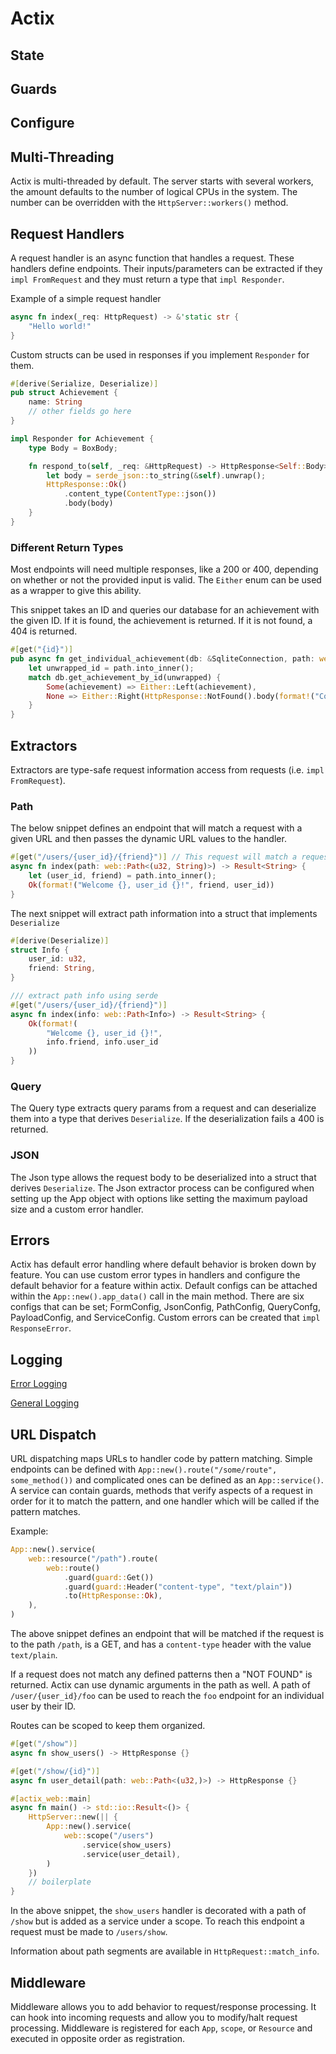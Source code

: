 # Actix

## State

## Guards

## Configure

## Multi-Threading
Actix is multi-threaded by default. The server starts with several workers, the amount defaults to the number of logical CPUs in the system. The number can be overridden with the `HttpServer::workers()` method.

## Request Handlers
A request handler is an async function that handles a request. These handlers define endpoints. Their inputs/parameters can be extracted if they `impl FromRequest` and they must return a type that `impl Responder`.

Example of a simple request handler
```rust
async fn index(_req: HttpRequest) -> &'static str {
    "Hello world!"
}
```

Custom structs can be used in responses if you implement `Responder` for them.
```rust
#[derive(Serialize, Deserialize)]
pub struct Achievement {
    name: String
    // other fields go here
}

impl Responder for Achievement {
    type Body = BoxBody;

    fn respond_to(self, _req: &HttpRequest) -> HttpResponse<Self::Body> {
        let body = serde_json::to_string(&self).unwrap();
        HttpResponse::Ok()
            .content_type(ContentType::json())
            .body(body)
    }
}
```

### Different Return Types
Most endpoints will need multiple responses, like a 200 or 400, depending on whether or not the provided input is valid. The `Either` enum can be used as a wrapper to give this ability.

This snippet takes an ID and queries our database for an achievement with the given ID. If it is found, the achievement is returned. If it is not found, a 404 is returned.
```rust
#[get("{id}")]
pub async fn get_individual_achievement(db: &SqliteConnection, path: web::Path<u32>) -> Either<Achievement, HttpResponse> {
    let unwrapped_id = path.into_inner();
    match db.get_achievement_by_id(unwrapped) {
        Some(achievement) => Either::Left(achievement),
        None => Either::Right(HttpResponse::NotFound().body(format!("Could not find achievement with id {}", unwrapped_id)))
    }
}
```

## Extractors
Extractors are type-safe request information access from requests (i.e. `impl FromRequest`).

### Path

The below snippet defines an endpoint that will match a request with a given URL and then passes the dynamic URL values to the handler.
```rust
#[get("/users/{user_id}/{friend}")] // This request will match a request that takes the form /users/some_u32/some_string
async fn index(path: web::Path<(u32, String)>) -> Result<String> {
    let (user_id, friend) = path.into_inner();
    Ok(format!("Welcome {}, user_id {}!", friend, user_id))
}
```

The next snippet will extract path information into a struct that implements `Deserialize`
```rust
#[derive(Deserialize)]
struct Info {
    user_id: u32,
    friend: String,
}

/// extract path info using serde
#[get("/users/{user_id}/{friend}")]
async fn index(info: web::Path<Info>) -> Result<String> {
    Ok(format!(
        "Welcome {}, user_id {}!",
        info.friend, info.user_id
    ))
}
```

### Query
The Query type extracts query params from a request and can deserialize them into a type that derives `Deserialize`. If the deserialization fails a 400 is returned.

### JSON
The Json type allows the request body to be deserialized into a struct that derives `Deserialize`. The Json extractor process can be configured when setting up the App object with options like setting the maximum payload size and a custom error handler.

## Errors
Actix has default error handling where default behavior is broken down by feature. You can use custom error types in handlers and configure the default behavior for a feature within actix. Default configs can be attached within the `App::new().app_data()` call in the main method. There are six configs that can be set; FormConfig, JsonConfig, PathConfig, QueryConfg, PayloadConfig, and ServiceConfig. Custom errors can be created that `impl ResponseError`.

## Logging
[Error Logging](https://actix.rs/docs/errors/)

[General Logging](https://actix.rs/docs/middleware/)

## URL Dispatch
URL dispatching maps URLs to handler code by pattern matching. Simple endpoints can be defined with `App::new().route("/some/route", some_method())` and complicated ones can be defined as an `App::service()`. A service can contain guards, methods that verify aspects of a request in order for it to match the pattern, and one handler which will be called if the pattern matches.

Example:
```rust
App::new().service(
    web::resource("/path").route(
        web::route()
            .guard(guard::Get())
            .guard(guard::Header("content-type", "text/plain"))
            .to(HttpResponse::Ok),
    ),
)
```
The above snippet defines an endpoint that will be matched if the request is to the path `/path`, is a GET, and has a `content-type` header with the value `text/plain`.

If a request does not match any defined patterns then a "NOT FOUND" is returned. Actix can use dynamic arguments in the path as well. A path of `/user/{user_id}/foo` can be used to reach the `foo` endpoint for an individual user by their ID.

Routes can be scoped to keep them organized.

```rust
#[get("/show")]
async fn show_users() -> HttpResponse {}

#[get("/show/{id}")]
async fn user_detail(path: web::Path<(u32,)>) -> HttpResponse {}

#[actix_web::main]
async fn main() -> std::io::Result<()> {
    HttpServer::new(|| {
        App::new().service(
            web::scope("/users")
                .service(show_users)
                .service(user_detail),
        )
    })
    // boilerplate
}
```
In the above snippet, the `show_users` handler is decorated with a path of `/show` but is added as a service under a scope. To reach this endpoint a request must be made to `/users/show`.

Information about path segments are available in `HttpRequest::match_info`.

## Middleware
Middleware allows you to add behavior to request/response processing. It can hook into incoming requests and allow you to modify/halt request processing. Middleware is registered for each `App`, `scope`, or `Resource` and executed in opposite order as registration.
